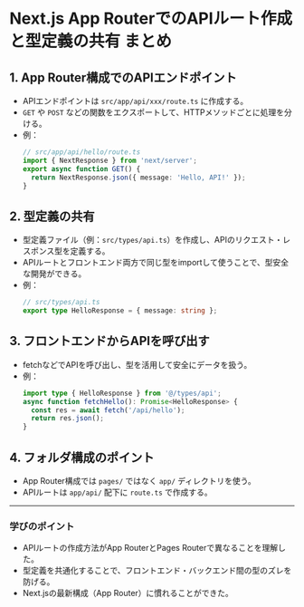 # Next.js App RouterでのAPIルート作成と型定義の共有 まとめ

## 1. App Router構成でのAPIエンドポイント
- APIエンドポイントは `src/app/api/xxx/route.ts` に作成する。
- `GET` や `POST` などの関数をエクスポートして、HTTPメソッドごとに処理を分ける。
- 例：
  ```ts
  // src/app/api/hello/route.ts
  import { NextResponse } from 'next/server';
  export async function GET() {
    return NextResponse.json({ message: 'Hello, API!' });
  }
  ```

## 2. 型定義の共有
- 型定義ファイル（例：`src/types/api.ts`）を作成し、APIのリクエスト・レスポンス型を定義する。
- APIルートとフロントエンド両方で同じ型をimportして使うことで、型安全な開発ができる。
- 例：
  ```ts
  // src/types/api.ts
  export type HelloResponse = { message: string };
  ```

## 3. フロントエンドからAPIを呼び出す
- fetchなどでAPIを呼び出し、型を活用して安全にデータを扱う。
- 例：
  ```ts
  import type { HelloResponse } from '@/types/api';
  async function fetchHello(): Promise<HelloResponse> {
    const res = await fetch('/api/hello');
    return res.json();
  }
  ```

## 4. フォルダ構成のポイント
- App Router構成では `pages/` ではなく `app/` ディレクトリを使う。
- APIルートは `app/api/` 配下に `route.ts` で作成する。

---

### 学びのポイント
- APIルートの作成方法がApp RouterとPages Routerで異なることを理解した。
- 型定義を共通化することで、フロントエンド・バックエンド間の型のズレを防げる。
- Next.jsの最新構成（App Router）に慣れることができた。
